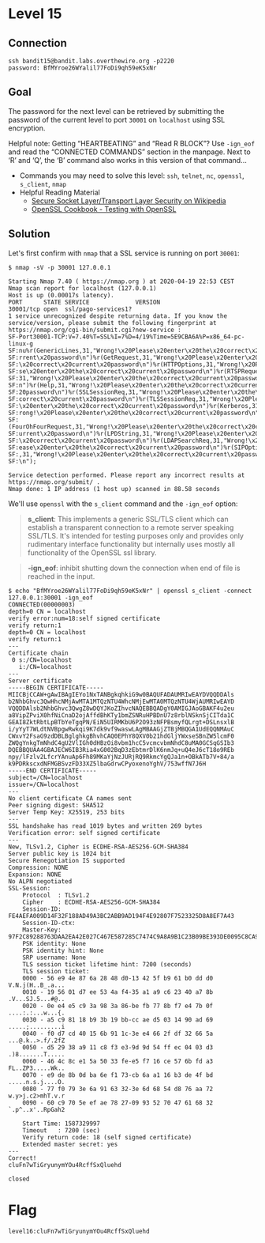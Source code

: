# Level 15
## Connection
~~~~
ssh bandit15@bandit.labs.overthewire.org -p2220
password: BfMYroe26WYalil77FoDi9qh59eK5xNr
~~~~

## Goal
The password for the next level can be retrieved by submitting the password of the current level to port `30001` on `localhost` using SSL encryption.

Helpful note: Getting “HEARTBEATING” and “Read R BLOCK”? Use `-ign_eof` and read the “CONNECTED COMMANDS” section in the manpage. Next to ‘R’ and ‘Q’, the ‘B’ command also works in this version of that command…
* Commands you may need to solve this level: `ssh`, `telnet`, `nc`, `openssl`, `s_client`, `nmap`
* Helpful Reading Material
  * [Secure Socket Layer/Transport Layer Security on Wikipedia](https://en.wikipedia.org/wiki/Secure_Socket_Layer)
  * [OpenSSL Cookbook - Testing with OpenSSL](https://www.feistyduck.com/library/openssl-cookbook/online/ch-testing-with-openssl.html)

## Solution
Let's first confirm with `nmap` that a SSL service is running on port `30001`:
~~~~
$ nmap -sV -p 30001 127.0.0.1

Starting Nmap 7.40 ( https://nmap.org ) at 2020-04-19 22:53 CEST
Nmap scan report for localhost (127.0.0.1)
Host is up (0.00017s latency).
PORT      STATE SERVICE             VERSION
30001/tcp open  ssl/pago-services1?
1 service unrecognized despite returning data. If you know the service/version, please submit the following fingerprint at https://nmap.org/cgi-bin/submit.cgi?new-service :
SF-Port30001-TCP:V=7.40%T=SSL%I=7%D=4/19%Time=5E9CBA6A%P=x86_64-pc-linux-g
SF:nu%r(GenericLines,31,"Wrong!\x20Please\x20enter\x20the\x20correct\x20cu
SF:rrent\x20password\n")%r(GetRequest,31,"Wrong!\x20Please\x20enter\x20the
SF:\x20correct\x20current\x20password\n")%r(HTTPOptions,31,"Wrong!\x20Plea
SF:se\x20enter\x20the\x20correct\x20current\x20password\n")%r(RTSPRequest,
SF:31,"Wrong!\x20Please\x20enter\x20the\x20correct\x20current\x20password\
SF:n")%r(Help,31,"Wrong!\x20Please\x20enter\x20the\x20correct\x20current\x
SF:20password\n")%r(SSLSessionReq,31,"Wrong!\x20Please\x20enter\x20the\x20
SF:correct\x20current\x20password\n")%r(TLSSessionReq,31,"Wrong!\x20Please
SF:\x20enter\x20the\x20correct\x20current\x20password\n")%r(Kerberos,31,"W
SF:rong!\x20Please\x20enter\x20the\x20correct\x20current\x20password\n")%r
SF:(FourOhFourRequest,31,"Wrong!\x20Please\x20enter\x20the\x20correct\x20c
SF:urrent\x20password\n")%r(LPDString,31,"Wrong!\x20Please\x20enter\x20the
SF:\x20correct\x20current\x20password\n")%r(LDAPSearchReq,31,"Wrong!\x20Pl
SF:ease\x20enter\x20the\x20correct\x20current\x20password\n")%r(SIPOptions
SF:,31,"Wrong!\x20Please\x20enter\x20the\x20correct\x20current\x20password
SF:\n");

Service detection performed. Please report any incorrect results at https://nmap.org/submit/ .
Nmap done: 1 IP address (1 host up) scanned in 88.58 seconds
~~~~

We'll use `openssl` with the `s_client` command and the `-ign_eof` option:

> **s_client**: This implements a generic SSL/TLS client which can establish a transparent connection to a remote server speaking SSL/TLS. It's intended for testing purposes only and provides only rudimentary interface functionality but internally uses mostly all functionality of the OpenSSL ssl library.

> **-ign_eof**: inhibit shutting down the connection when end of file is reached in the input.

~~~~
$ echo "BfMYroe26WYalil77FoDi9qh59eK5xNr" | openssl s_client -connect 127.0.0.1:30001 -ign_eof
CONNECTED(00000003)
depth=0 CN = localhost
verify error:num=18:self signed certificate
verify return:1
depth=0 CN = localhost
verify return:1
---
Certificate chain
 0 s:/CN=localhost
   i:/CN=localhost
---
Server certificate
-----BEGIN CERTIFICATE-----
MIICBjCCAW+gAwIBAgIEYo1NxTANBgkqhkiG9w0BAQUFADAUMRIwEAYDVQQDDAls
b2NhbGhvc3QwHhcNMjAwMTA1MTQzNTU4WhcNMjEwMTA0MTQzNTU4WjAUMRIwEAYD
VQQDDAlsb2NhbGhvc3QwgZ8wDQYJKoZIhvcNAQEBBQADgY0AMIGJAoGBAKF4u2eu
a8VipZPviX0hfNiCnaD2ojAffdBhKTy1bmZSNRuHPBDnU7z8rblNSknSjCITda1C
GEAI8ZktRbtLpBTbYeTgqPN/EiN5UIRMKbU6P2O93zNFPBsmyfQLrgt+DSLnsxlB
i/yYyT7WLdtNVBpgwRwkqi9K7dk9vf9waswLAgMBAAGjZTBjMBQGA1UdEQQNMAuC
CWxvY2FsaG9zdDBLBglghkgBhvhCAQ0EPhY8QXV0b21hdGljYWxseSBnZW5lcmF0
ZWQgYnkgTmNhdC4gU2VlIGh0dHBzOi8vbm1hcC5vcmcvbmNhdC8uMA0GCSqGSIb3
DQEBBQUAA4GBAJECW6IB3Ria4xG002BqD3zEbtmrDlK6nmJq+uQ4eJ6cT18o9REb
npy/lFzlv2LfcrYAnuAp6Fh89MKaYjNzJURjRQ9RkmcYgQJa1n+OBkATb7V+84/a
k9PDRkscxdNFMGBSvzFD33XZ5lbaGdrwCPyoxenoYghV/753wffN7J6H
-----END CERTIFICATE-----
subject=/CN=localhost
issuer=/CN=localhost
---
No client certificate CA names sent
Peer signing digest: SHA512
Server Temp Key: X25519, 253 bits
---
SSL handshake has read 1019 bytes and written 269 bytes
Verification error: self signed certificate
---
New, TLSv1.2, Cipher is ECDHE-RSA-AES256-GCM-SHA384
Server public key is 1024 bit
Secure Renegotiation IS supported
Compression: NONE
Expansion: NONE
No ALPN negotiated
SSL-Session:
    Protocol  : TLSv1.2
    Cipher    : ECDHE-RSA-AES256-GCM-SHA384
    Session-ID: FE4AEFA009D14F32F188AD49A3BC2ABB9AD194F4E92807F7523325D8A8EF7A43
    Session-ID-ctx: 
    Master-Key: 97F2C89288763DAA2EA42E027C467E587285C7474C9A8A9B1C23B09BE393DE0095C8CA9BC495ED955BBCB473B131FABD
    PSK identity: None
    PSK identity hint: None
    SRP username: None
    TLS session ticket lifetime hint: 7200 (seconds)
    TLS session ticket:
    0000 - 56 e9 4e 87 6a 28 48 d0-13 42 5f b9 61 b0 dd d0   V.N.j(H..B_.a...
    0010 - 19 56 01 d7 ee 53 4a f4-35 a1 a9 c6 23 40 a7 8b   .V...SJ.5...#@..
    0020 - 0e e4 e5 c9 3a 98 3a 86-be fb 77 8b f7 e4 7b 0f   ....:.:...w...{.
    0030 - a5 c9 81 18 b9 3b 19 bb-cc ae d5 03 14 90 ad 69   .....;.........i
    0040 - f0 d7 cd 40 15 6b 91 1c-3e e4 66 2f df 32 66 5a   ...@.k..>.f/.2fZ
    0050 - d5 29 38 a9 11 c8 f3 e3-9d 9d 54 ff ec 04 03 d3   .)8.......T.....
    0060 - 46 4c 8c e1 5a 50 33 fe-e5 f7 16 ce 57 6b fd a3   FL..ZP3.....Wk..
    0070 - e9 de 8b 0d ba 6e f1 73-cb 6a a1 16 b3 de 4f bd   .....n.s.j....O.
    0080 - 77 f0 79 3e 6a 91 63 32-3e 6d 68 54 d8 76 aa 72   w.y>j.c2>mhT.v.r
    0090 - 60 c9 70 5e ef ae 78 27-09 93 52 70 47 61 68 32   `.p^..x'..RpGah2

    Start Time: 1587329997
    Timeout   : 7200 (sec)
    Verify return code: 18 (self signed certificate)
    Extended master secret: yes
---
Correct!
cluFn7wTiGryunymYOu4RcffSxQluehd

closed
~~~~

# Flag
~~~~
level16:cluFn7wTiGryunymYOu4RcffSxQluehd
~~~~